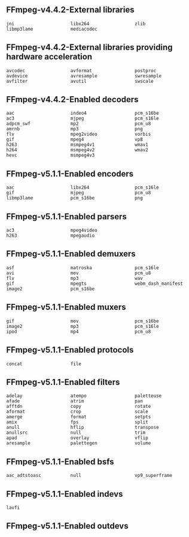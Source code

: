 ## FFmpeg-v4.4.2-External libraries
```
jni                     libx264                 zlib
libmp3lame              mediacodec
```
## FFmpeg-v4.4.2-External libraries providing hardware acceleration
```
avcodec                 avformat                postproc
avdevice                avresample              swresample
avfilter                avutil                  swscale
```
## FFmpeg-v4.4.2-Enabled decoders
```
aac                     indeo4                  pcm_s16be
ac3                     mjpeg                   pcm_s16le
adpcm_swf               mp2                     pcm_u8
amrnb                   mp3                     png
flv                     mpeg2video              vorbis
gif                     mpeg4                   vp8
h263                    msmpeg4v1               wmav1
h264                    msmpeg4v2               wmav2
hevc                    msmpeg4v3
```

## FFmpeg-v5.1.1-Enabled encoders
```
aac                     libx264                 pcm_s16le
gif                     mjpeg                   pcm_u8
libmp3lame              pcm_s16be               png
```

## FFmpeg-v5.1.1-Enabled parsers
```
ac3                     mpeg4video
h263                    mpegaudio
```

## FFmpeg-v5.1.1-Enabled demuxers
```
asf                     matroska                pcm_s16le
avi                     mov                     pcm_u8
flv                     mp3                     wav
gif                     mpegts                  webm_dash_manifest
image2                  pcm_s16be
```

## FFmpeg-v5.1.1-Enabled muxers
```
gif                     mov                     pcm_s16be
image2                  mp3                     pcm_s16le
ipod                    mp4                     pcm_u8
```

## FFmpeg-v5.1.1-Enabled protocols
```
concat                  file
```

## FFmpeg-v5.1.1-Enabled filters
```
adelay                  atempo                  paletteuse
afade                   atrim                   pan
afftdn                  copy                    rotate
aformat                 crop                    scale
amerge                  format                  setpts
amix                    fps                     split
anull                   hflip                   transpose
anullsrc                null                    trim
apad                    overlay                 vflip
aresample               palettegen              volume
```

## FFmpeg-v5.1.1-Enabled bsfs
```
aac_adtstoasc           null                    vp9_superframe
```

## FFmpeg-v5.1.1-Enabled indevs
```
lavfi
```

## FFmpeg-v5.1.1-Enabled outdevs
```
```